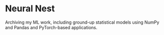 # Neural Nest
Archiving my ML work, including ground-up statistical models using NumPy and Pandas and PyTorch-based applications.






